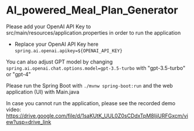 # AI_powered_Meal_Plan_Generator
Please add your OpenAI API Key to src/main/resources/application.properties in order to run the application
- Replace your OpenAI API Key here `spring.ai.openai.apikey=${OPENAI_API_KEY}`

You can also adjust GPT model by changing `spring.ai.openai.chat.options.model=gpt-3.5-turbo` with "gpt-3.5-turbo" or "gpt-4"

Please run the Spring Boot with `./mvnw spring-boot:run` and the web application (UI) with Main.java  

In case you cannot run the application, please see the recorded demo video: https://drive.google.com/file/d/1saKUtK_UUL0Z0sCDdxTpM8IjiURFGxcm/view?usp=drive_link